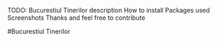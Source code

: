 TODO: 
	Bucurestiul Tinerilor description
	How to install
	Packages used
	Screenshots
	Thanks and feel free to contribute

#Bucurestiul Tinerilor
